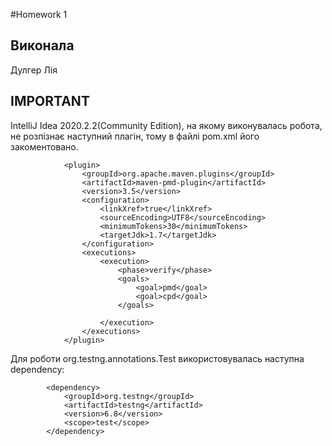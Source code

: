 #Homework 1

## Виконала
Дулгер Лія

## IMPORTANT
IntelliJ Idea 2020.2.2(Community Edition), на якому виконувалась
робота, не розпізнає наступний плагін, тому в файлі pom.xml
його закоментовано.
````
            <plugin>
                <groupId>org.apache.maven.plugins</groupId>
                <artifactId>maven-pmd-plugin</artifactId>
                <version>3.5</version>
                <configuration>
                    <linkXref>true</linkXref>
                    <sourceEncoding>UTF8</sourceEncoding>
                    <minimumTokens>30</minimumTokens>
                    <targetJdk>1.7</targetJdk>
                </configuration>
                <executions>
                    <execution>
                        <phase>verify</phase>
                        <goals>
                            <goal>pmd</goal>
                            <goal>cpd</goal>
                        </goals>

                    </execution>
                </executions>
            </plugin>
````
Для роботи org.testng.annotations.Test використовувалась наступна 
dependency:
````
        <dependency>
            <groupId>org.testng</groupId>
            <artifactId>testng</artifactId>
            <version>6.8</version>
            <scope>test</scope>
        </dependency>
````